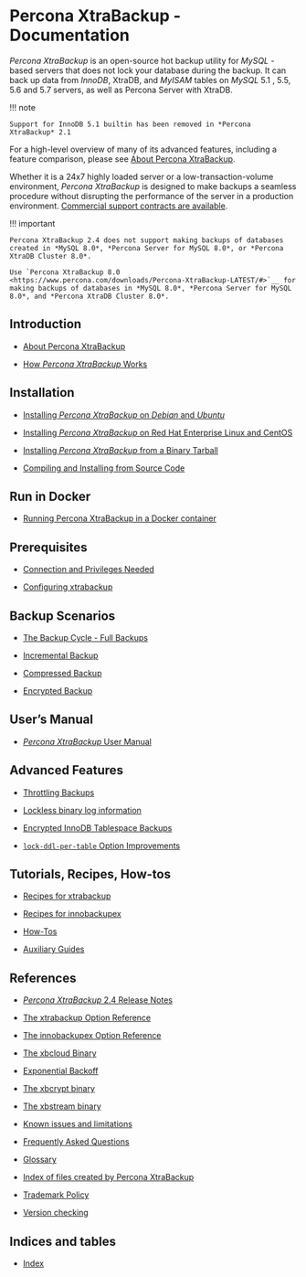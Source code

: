 # Percona XtraBackup - Documentation

*Percona XtraBackup* is an open-source hot backup utility for *MySQL* - based
servers that does not lock your database during the backup. It can back up data
from *InnoDB*, XtraDB, and *MyISAM* tables on *MySQL* 5.1 , 5.5, 5.6 and 5.7 servers, as well as Percona Server with XtraDB.

!!! note

    Support for InnoDB 5.1 builtin has been removed in *Percona XtraBackup* 2.1

For a high-level overview of many of its advanced features, including a feature
comparison, please see [About Percona XtraBackup](intro.md).

Whether it is a 24x7 highly loaded server or a low-transaction-volume
environment, *Percona XtraBackup* is designed to make backups a seamless
procedure without disrupting the performance of the server in a production
environment. [Commercial support contracts are available](https://www.percona.com/mysql-support/).

!!! important

    Percona XtraBackup 2.4 does not support making backups of databases created in *MySQL 8.0*, *Percona Server for MySQL 8.0*, or *Percona XtraDB Cluster 8.0*.
    
    Use `Percona XtraBackup 8.0 <https://www.percona.com/downloads/Percona-XtraBackup-LATEST/#>`__ for making backups of databases in *MySQL 8.0*, *Percona Server for MySQL 8.0*, and *Percona XtraDB Cluster 8.0*.

## Introduction

* [About Percona XtraBackup](intro.md)

* [How *Percona XtraBackup* Works](how_xtrabackup_works.md)

## Installation

* [Installing *Percona XtraBackup* on *Debian* and *Ubuntu*](installation/apt_repo.md)

* [Installing *Percona XtraBackup* on Red Hat Enterprise Linux and CentOS](installation/yum_repo.md)

* [Installing *Percona XtraBackup* from a Binary Tarball](installation/binary-tarball.md)

* [Compiling and Installing from Source Code](installation/compiling_xtrabackup.md)

## Run in Docker

* [Running Percona XtraBackup in a Docker container](installation/docker.md)

## Prerequisites

* [Connection and Privileges Needed](using_xtrabackup/privileges.md)

* [Configuring xtrabackup](using_xtrabackup/configuring.md)

## Backup Scenarios

* [The Backup Cycle - Full Backups](backup_scenarios/full_backup.md)

* [Incremental Backup](backup_scenarios/incremental_backup.md)

* [Compressed Backup](backup_scenarios/compressed_backup.md)

* [Encrypted Backup](backup_scenarios/encrypted_backup.md)

## User’s Manual

* [*Percona XtraBackup* User Manual](manual.md)

## Advanced Features

* [Throttling Backups](advanced/throttling_backups.md)

* [Lockless binary log information](advanced/lockless_bin-log.md)

* [Encrypted InnoDB Tablespace Backups](advanced/encrypted_innodb_tablespace_backups.md)

* [`lock-ddl-per-table` Option Improvements](advanced/locks.md)

## Tutorials, Recipes, How-tos

* [Recipes for xtrabackup](how-tos.md#recipes-xbk)

* [Recipes for innobackupex](how-tos.md#recipes-ibk)

* [How-Tos](how-tos.md#howtos)

* [Auxiliary Guides](how-tos.md#aux-guides)

## References

* [*Percona XtraBackup* 2.4 Release Notes](release-notes.md)

* [The xtrabackup Option Reference](xtrabackup_bin/xbk_option_reference.md)

* [The innobackupex Option Reference](innobackupex/innobackupex_option_reference.md)

* [The xbcloud Binary](xbcloud/xbcloud.md)

* [Exponential Backoff](xbcloud/xbcloud_exbackoff.md)

* [The xbcrypt binary](xbcrypt/xbcrypt.md)

* [The xbstream binary](xbstream/xbstream.md)

* [Known issues and limitations](known_issues.md)

* [Frequently Asked Questions](faq.md)

* [Glossary](glossary.md)

* [Index of files created by Percona XtraBackup](xtrabackup-files.md)

* [Trademark Policy](trademark-policy.md)

* [Version checking](version-check.md)

## Indices and tables

* [Index](genindex.md)
